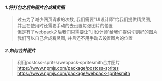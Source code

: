 #### *1.将打包之后的图片合成精灵图*
> 过去为了减少网页请求的次数, 我们需要"UI设计师"给我们提供精灵图,  
并且在使用时还需要手动的去设置每张图片的位置  
但是有了webpack之后我们只需要让"UI设计师"给我们提供切割好的图片  
我们可以自己合成精灵图, 并且还不用手动去设置图片的位置  

#### *2.如何合并图片*
> 利用postcss-sprites/webpack-spritesmith合并图片  
https://www.npmjs.com/package/postcss-sprites  
https://www.npmjs.com/package/webpack-spritesmith  
